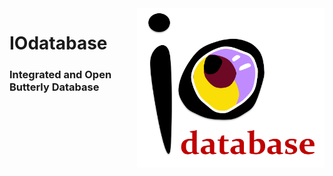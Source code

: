 <img src="https://github.com/leondap/images/blob/main/io_database.png?raw=true" width="300" img align="right">

# IOdatabase
### Integrated and Open Butterly Database

